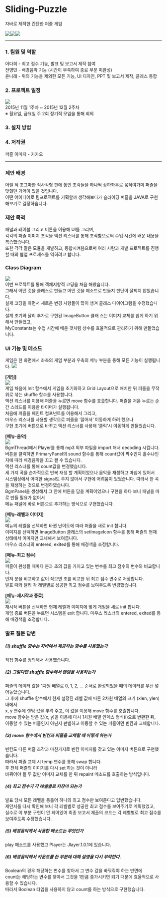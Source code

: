# Sliding-Puzzle
자바로 제작한 간단한 퍼즐 게임  

![](./image/00_capture1.png)![](./image/00_capture2.png)![](./image/00_capture3.png)  
  
  
---
  
### 1. 팀원 및 역할
어다희 - 최고 점수 기능, 발표 및 보고서 제작 참여  
전영민 - 배경음악 기능 (시간이 부족하여 종료 부분 미완성)  
윤나래 - 위의 기능을 제외한 모든 기능, UI 디자인, PPT 및 보고서 제작, 클래스 통합
  
### 2. 프로젝트 일정
![](./image/01_schedule.png)  
2015년 11월 1주차 ~ 2015년 12월 2주차  
※ 월요일, 금요일 주 2회 정기적 모임을 통해 회의
  
### 3. 설치 방법
  
  
### 4. 저작권
퍼즐 이미지 - 카카오
  
---
  
### 제안 배경
어릴 적 조그마한 직사각형 판에 놓인 조각들을 하나씩 상하좌우로 움직여가며 퍼즐을 맞췄던 기억이 있을 것입니다.  
어떤 어이디어로 팀프로젝트를 기획할까 생각해보다가 슬라이딩 퍼즐을 JAVA로 구현해보기로 결정하습니다. 
  
  
### 제안 목적
패널과 레이블 그리고 버튼을 이용해 UI를 그리며,  
각각의 퍼즐 이미지 조각을 액션 리스너를 통해 조작함으로써 수업 시간에 배운 내용을 복습했습니다.  
또한 각각 맡은 모듈을 개발하고, 통합시켜봄으로써 여러 사람과 개발 프로젝트를 진행할 때의 협업 프로세스를 익히려고 합니다. 
  
  
### Class Diagram
![](./image/02_class_diagram.png)  
이번 프로젝트를 통해 객체지향적 코딩을 처음 해봤습니다.  
그래서 어떤 것을 클래스로 만들고 어떤 것을 메소드로 만들지 판단이 잘되지 않았습니다.  
실제 코딩을 하면서 새로운 변경 사항들이 많이 생겨 클래스 다이어그램을 수정했습니다.  
설계 초기와 달리 추가로 구현된 ImageButton 클래 스는 이미지 교체를 쉽게 하기 위해서 만들었고,  
MyConstants는 수업 시간에 배운 것처럼 상수를 효율적으로 관리하기 위해 만들었습니다.
  
  
### UI 기능 및 메소드  
게임은 한 화면에서 좌측의 게임 부분과 우측의 메뉴 부분을 통해 모든 기능이 실행됩니다. 
![](./image/03_ui.png)  
  
**[게임]**  
![](./image/04_puzzle.png)  
게임 처음에 Init 함수에서 게임을 초기화하고 Grid Layout으로 배치한 뒤 퍼즐을 무작위로 섞는 shuffle 함수를 사용합니다.  
액션 리스너를 이용해 퍼즐을 누르면 move 함수를 호출합니다. 퍼즐을 처음 누르는 순간 스레드를 이용한 타이머가 실행됩니다.  
처음에 퍼즐을 페인트 컴포넌트를 이용해서 그리고,  
마우스 리스너를 사용할 생각으로 퍼즐을 ‘끌어서’ 이동하게 하려 했으나  
구현 초기에 버튼으로 바꾸고 액션 리스너를 사용해 ‘클릭’시 이동하게 만들었습니다.
  
**[메뉴-음악]**  
![](./image/05_bgm.png)  
BgmThread에서 Player를 통해 mp3 외부 파일을 import 해서 decoding 시킵니다.  
버튼을 클릭하면 PrimaryPanel의  sound 함수를 통해 count값이 짝수인지 홀수냐인지에 따라 배경음악을 끄고 켤 수 있습니다.  
액션 리스너를 통해 count값을 변경했습니다.  
세 가지 곡을 순차적으로 반복 재생 할 계획이었으나 음악을 재생하고 마침에 있어서  
시스템상에서 어떠한 signal도 주지 않아서 구현에 어려움이 있었습니다. 따라서 한 곡을 재생하는 것으로 변경하였습니다.  
BgmPanel을 생성해서 그 안에 버튼을 담을 계획이었으나 구현을 하다 보니 패널을 따로 만들 필요가 없어서  
메뉴 패널에 바로 버튼으로 추가하는 방식으로 구현했습니다.
  
**[메뉴-레벨과 이미지]**  
![](./image/06_level_image.png)  
메뉴의 레벨을 선택하면 바뀐 난이도에 따라 퍼즐을 새로 init 합니다.  
이미지를 선택하면 ImageButton 클래스의 setImageIcon 함수를 통해 퍼즐의 현재 상태에서 이미지만 교체해서 보여줍니다.  
마우스 리스너의 entered, exited를 통해 배경색을 조정합니다. 
  
**[메뉴-최고 점수]**  
![](./image/07_best_score.png)  
퍼즐이 완성될 때마다 분과 초의 값을 가지고 있는 변수를 최고 점수의 변수와 비교합니다.  
먼저 분을 비교하고 값이 작으면 초를 비교한 뒤 최고 점수 변수로 저장합니다.  
발표 때와 달리 각 레벨별로 성공한 최고 점수를 보여주도록 변경했습니다.
  
**[메뉴-재시작과 종료]**  
![](./image/08_retry_exit.png)  
재시작 버튼을 선택하면 현재 레벨과 이미지에 맞게 개임을 새로 init 합니다.  
게임 종료 버튼을 누르면 시스템을 exit 합니다. 마우스 리스너의 entered, exited를 통해 배경색을 조정합니다. 
  
  
### 발표 질문 답변  
##### (1) shuffle 함수는 자바에서 제공하는 함수를 사용했는가  
 직접 함수를 정의해서 사용했습니다.  
  
##### (2) 그렇다면 shuffle 함수에서 랜덤을 사용하는가  
 퍼즐의 데이터 값을 1차원 배열로 0, 1, 2, … 순서로 완성되었을 때의 데이터를 우선 넣어놓았습니다.  
 그 후에 shuffle 함수에서 현재 설정된 레벨 값에 따른 2차원 배열의 크기 (xlen, ylen) 내에서  
 x, y 변수에 랜덤 값을 뿌려 주고, 이 값을 이용해 move 함수를 호출합니다.  
 move 함수는 받은 값(x, y)을 이용해 다시 1차원 배열 인덱스 형식(i)으로 변환한 뒤,  
 이동할 수 있는 퍼즐인지 아닌지 판별하고 이동할 수 있는 퍼즐이면 빈칸과 교체합니다.  
  
##### (3) move 함수에서 빈칸과 퍼즐을 교체할 때 어떻게 하는가  
 빈칸도 다른 퍼즐 조각과 마찬가지로 빈칸 이미지를 갖고 있는 이미지 버튼으로 구현했습니다.  
 따라서 퍼즐 교체 시 temp 변수를 통해 swap 합니다.  
 후 전체 퍼즐의 이미지를 다시 set 하는 것이 아니라  
 바뀌어야 될 두 값만 이미지 교체를 한 뒤 repaint 메소드를 호출하는 방식입니다. 
  
##### (4) 최고 점수가 각 레벨별로 저장이 되는가  
 발표 당시 모든 레벨을 통틀어 하나의 최고 점수만 보여준다고 답변했습니다.  
 제안서를 다시 확인해 보니 각 레벨별로 성공한 최고 점수를 보여주기로 계획했었고,  
 실수로 이 부분 구현이 안 되어있어 최종 보고서 제출의 코드는 각 레벨별로 최고 점수를 보여주도록 수정했습니다.  
  
##### (5) 배경음악에서 사용한 메소드는 무엇인가
 play 메소드를 사용했고 Player는 Jlayer.1.0.1에 있습니다. 
  
##### (6) 배경음악에서 카운트를 쓴 부분에 대해 설명을 다시 부탁한다.  
 Boolean의 경우 해당하는 변수를 찾아서 그 변수 값을 바꿔줘야 하는 반면에  
 count는 해당하는 변수를 찾아서 그것을 1만큼 증가시키면 되기 때문에 효율적으로 사용할 수 있습니다.  
 따라서 Boolean 타입을 사용하지 않고 count를 하는 방식으로 구현했습니다. 
